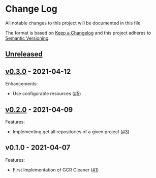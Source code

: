 # Change Log

All notable changes to this project will be documented in this file.

The format is based on [Keep a Changelog](http://keepachangelog.com/) and this
project adheres to [Semantic Versioning](http://semver.org/).

<a name="unreleased"></a>
## [Unreleased]



<a name="v0.3.0"></a>
## [v0.3.0] - 2021-04-12
Enhancements:
- Use configurable resources ([#5](https://github.com/mirakl/terraform-gcr-cleaner/issues/5))


<a name="v0.2.0"></a>
## [v0.2.0] - 2021-04-09
Features:
- Implementing get all repositories of a given project ([#3](https://github.com/mirakl/terraform-gcr-cleaner/issues/3))


<a name="v0.1.0"></a>
## v0.1.0 - 2021-04-07
Features:
- First Implementation of GCR Cleaner ([#1](https://github.com/mirakl/terraform-gcr-cleaner/issues/1))


[Unreleased]: https://github.com/mirakl/terraform-gcr-cleaner/compare/v0.3.0...HEAD
[v0.3.0]: https://github.com/mirakl/terraform-gcr-cleaner/compare/v0.2.0...v0.3.0
[v0.2.0]: https://github.com/mirakl/terraform-gcr-cleaner/compare/v0.1.0...v0.2.0
